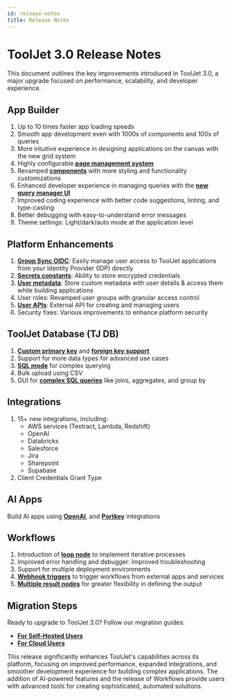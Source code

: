 ```yaml
---
id: release-notes
title: Release Notes
---
```


# ToolJet 3.0 Release Notes

This document outlines the key improvements introduced in ToolJet 3.0, a major upgrade focused on performance, scalability, and developer experience.

## App Builder

1. Up to 10 times faster app loading speeds 
2. Smooth app development even with 1000s of components and 100s of queries
2. More intuitive experience in designing applications on the canvas with the new grid system
4. Highly configurable **[page management system](../tutorial/pages)**
5. Revamped **[components](../widgets/table/table-properties/)** with more styling and functionality customizations
6. Enhanced developer experience in managing queries with the **[new query manager UI](../app-builder/query-panel)**
7. Improved coding experience with better code suggestions, linting, and type-casting
8. Better debugging with easy-to-understand error messages
9. Theme settings: Light/dark/auto mode at the application level

## Platform Enhancements

1. **[Group Sync OIDC](../user-authentication/sso/oidc/)**: Easily manage user access to ToolJet applications from your Identity Provider (IDP) directly
2. **[Secrets constants](../org-management/workspaces/workspace_constants/#using-secrets)**: Ability to store encrypted credentials 
3. **[User metadata](../tutorial/manage-users-groups/#user-metadata)**: Store custom metadata with user details & access them while building applications
4. User roles: Revamped user groups with granular access control
5. **[User APIs](../tutorial/tooljet-api/#get-all-users)**: External API for creating and managing users
6. Security fixes: Various improvements to enhance platform security

## ToolJet Database (TJ DB)

1. **[Custom primary key](../tooljet-db/database-editor/#primary-key)** and **[foreign key support](../tooljet-db/database-editor/#foreign-key)**
2. Support for more data types for advanced use cases
3. **[SQL mode](../tooljet-db/querying-tooljet-db#sql-editor)** for complex querying 
4. Bulk upload using CSV 
5. GUI for **[complex SQL queries](../tooljet-db/querying-tooljet-db#gui-mode)** like joins, aggregates, and group by

## Integrations

1. 15+ new integrations, including:
    - AWS services (Textract, Lambda, Redshift)
    - OpenAI
    - Databricks
    - Salesforce
    - Jira
    - Sharepoint
    - Supabase
2. Client Credentials Grant Type

## AI Apps

Build AI apps using **[OpenAI](../marketplace/plugins/marketplace-plugin-openai)**, and **[Portkey](../marketplace/plugins/marketplace-plugin-portkey)** integrations

## Workflows

1. Introduction of **[loop node](../workflows/nodes#loop-node)** to implement iterative processes
2. Improved error handling and debugger: Improved troubleshooting
3. Support for multiple deployment environments
4. **[Webhook triggers](../workflows/workflow-triggers#webhooks)** to trigger workflows from external apps and services
5. **[Multiple result nodes](../workflows/results)** for greater flexibility in defining the output

## Migration Steps

Ready to upgrade to ToolJet 3.0? Follow our migration guides:
- **[For Self-Hosted Users](../setup/upgrade-to-v3)**
- **[For Cloud Users](../setup/cloud-v3-migration)**

This release significantly enhances ToolJet's capabilities across its platform, focusing on improved performance, expanded integrations, and smoother development experience for building complex applications. The addition of AI-powered features and the release of Workflows provide users with advanced tools for creating sophisticated, automated solutions.



